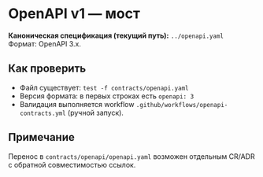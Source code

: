 # OpenAPI v1 — мост

**Каноническая спецификация (текущий путь):** `../openapi.yaml`  
Формат: OpenAPI 3.x.

## Как проверить
- Файл существует: `test -f contracts/openapi.yaml`
- Версия формата: в первых строках есть `openapi: 3`
- Валидация выполняется workflow `.github/workflows/openapi-contracts.yml` (ручной запуск).

## Примечание
Перенос в `contracts/openapi/openapi.yaml` возможен отдельным CR/ADR с обратной совместимостью ссылок.
